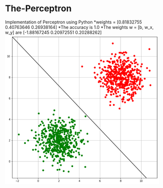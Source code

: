 # The-Perceptron
Implementation of Perceptron using Python
*weights = [0.81832755 0.40763646 0.26938164]
*The accuracy is 1.0
*The weights w = [b, w\_x, w\_y] are [-1.88167245  0.20972551  0.20288262]
![plot](2d_plot.png)
